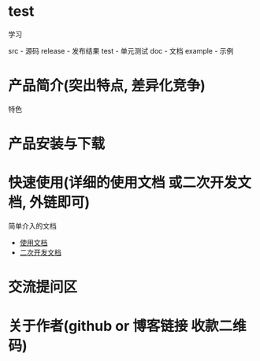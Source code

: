 # test
学习

src - 源码
release - 发布结果
test - 单元测试
doc - 文档
example - 示例

# 产品简介(突出特点, 差异化竞争)
  特色

# 产品安装与下载

# 快速使用(详细的使用文档 或二次开发文档, 外链即可)
  简单介入的文档
  - [使用文档](./doc/use/README.md)
  - [二次开发文档](./doc/dev/README.md)

# 交流提问区

# 关于作者(github or 博客链接 收款二维码)
